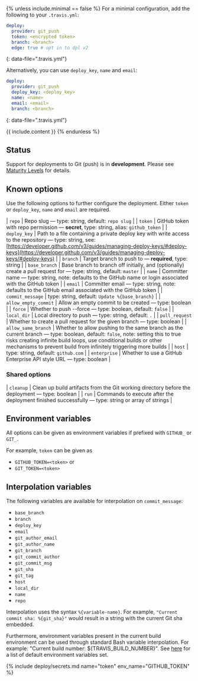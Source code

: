 {% unless include.minimal == false %}
For a minimal configuration, add the following to your `.travis.yml`:

```yaml
deploy:
  provider: git_push
  token: <encrypted token>
  branch: <branch>
  edge: true # opt in to dpl v2
```
{: data-file=".travis.yml"}

Alternatively, you can use `deploy_key`, `name` and `email`:

```yaml
deploy:
  provider: git_push
  deploy_key: <deploy_key>
  name: <name>
  email: <email>
  branch: <branch>
```
{: data-file=".travis.yml"}


{{ include.content }}
{% endunless %}

## Status

Support for deployments to Git (push) is in **development**. Please see [Maturity Levels](/user/deployment-v2/#maturity-levels) for details.
## Known options

Use the following options to further configure the deployment. Either `token` or `deploy_key`, `name` and `email` are required.

| `repo` | Repo slug &mdash; type: string, default: `repo slug` |
| `token` | GitHub token with repo permission &mdash; **secret**, type: string, alias: `github_token` |
| `deploy_key` | Path to a file containing a private deploy key with write access to the repository &mdash; type: string, see: [https://developer.github.com/v3/guides/managing-deploy-keys/#deploy-keys](https://developer.github.com/v3/guides/managing-deploy-keys/#deploy-keys) |
| `branch` | Target branch to push to &mdash; **required**, type: string |
| `base_branch` | Base branch to branch off initially, and (optionally) create a pull request for &mdash; type: string, default: `master` |
| `name` | Committer name &mdash; type: string, note: defaults to the GitHub name or login associated with the GitHub token |
| `email` | Committer email &mdash; type: string, note: defaults to the GitHub email associated with the GitHub token |
| `commit_message` | type: string, default: `Update %{base_branch}` |
| `allow_empty_commit` | Allow an empty commit to be created &mdash; type: boolean |
| `force` | Whether to push --force &mdash; type: boolean, default: `false` |
| `local_dir` | Local directory to push &mdash; type: string, default: `.` |
| `pull_request` | Whether to create a pull request for the given branch &mdash; type: boolean |
| `allow_same_branch` | Whether to allow pushing to the same branch as the current branch &mdash; type: boolean, default: `false`, note: setting this to true risks creating infinite build loops, use conditional builds or other mechanisms to prevent build from infinitely triggering more builds |
| `host` | type: string, default: `github.com` |
| `enterprise` | Whether to use a GitHub Enterprise API style URL &mdash; type: boolean |

### Shared options

| `cleanup` | Clean up build artifacts from the Git working directory before the deployment &mdash; type: boolean |
| `run` | Commands to execute after the deployment finished successfully &mdash; type: string or array of strings |

## Environment variables

All options can be given as environment variables if prefixed with `GITHUB_` or `GIT_`.

For example, `token` can be given as

* `GITHUB_TOKEN=<token>` or
* `GIT_TOKEN=<token>`
## Interpolation variables

The following variables are available for interpolation on `commit_message`:

* `base_branch`
* `branch`
* `deploy_key`
* `email`
* `git_author_email`
* `git_author_name`
* `git_branch`
* `git_commit_author`
* `git_commit_msg`
* `git_sha`
* `git_tag`
* `host`
* `local_dir`
* `name`
* `repo`

Interpolation uses the syntax `%{variable-name}`. For example,
`"Current commit sha: %{git_sha}"` would result in a string with the
current Git sha embedded.

Furthermore, environment variables present in the current build
environment can be used through standard Bash variable interpolation.
For example: "Current build number: ${TRAVIS_BUILD_NUMBER}".
See [here](/user/environment-variables/#default-environment-variables)
for a list of default environment variables set.

{% include deploy/secrets.md name="token" env_name="GITHUB_TOKEN" %}